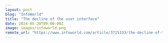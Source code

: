 ```yaml
---
layout: post
blog: "InfoWorld"
title: "The decline of the user interface"
date: 2024-05-28T09:00:00Z
image: images/infoworld.png
remote_url: "https://www.infoworld.com/article/3715333/the-decline-of-the-user-interface.html#tk.rss_applicationdevelopment"
---
```

